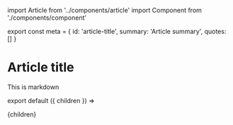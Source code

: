 import Article from '../components/article'
import Component from './components/component'

export const meta = {
  id: 'article-title',
  summary: 'Article summary',
  quotes: []
}

# Article title

This is markdown

<Component></Component>

export default ({ children }) => <Article meta={meta}>{children}</Article>